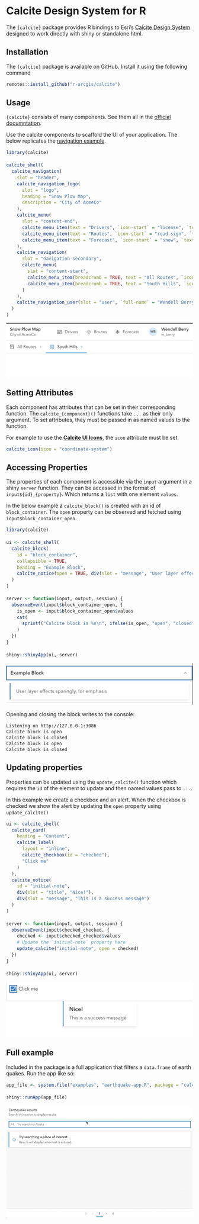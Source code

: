 
# Calcite Design System for R

The `{calcite}` package provides R bindings to Esri’s [Calcite Design
System](https://developers.arcgis.com/calcite-design-system/) designed
to work directly with shiny or standalone html.

## Installation

The `{calcite}` package is available on GitHub. Install it using the
following command

``` r
remotes::install_github("r-arcgis/calcite")
```

## Usage

`{calcite}` consists of many components. See them all in the [official
documntation](https://developers.arcgis.com/calcite-design-system/components/).

Use the calcite components to scaffold the UI of your application. The
below replicates the [navigation
example](https://developers.arcgis.com/calcite-design-system/components/navigation).

``` r
library(calcite)

calcite_shell(
  calcite_navigation(
    slot = "header",
    calcite_navigation_logo(
      slot = "logo",
      heading = "Snow Plow Map",
      description = "City of AcmeCo"
    ),
    calcite_menu(
      slot = "content-end",
      calcite_menu_item(text = "Drivers", `icon-start` = "license", `text-enabled` = TRUE),
      calcite_menu_item(text = "Routes", `icon-start` = "road-sign", `text-enabled` = TRUE),
      calcite_menu_item(text = "Forecast", `icon-start` = "snow", `text-enabled` = TRUE)
    ),
    calcite_navigation(
      slot = "navigation-secondary",
      calcite_menu(
        slot = "content-start",
        calcite_menu_item(breadcrumb = TRUE, text = "All Routes", `icon-start` = "book", `text-enabled` = TRUE),
        calcite_menu_item(breadcrumb = TRUE, text = "South Hills", `icon-start` = "apps", `text-enabled` = TRUE, active = TRUE)
      )
    ),
    calcite_navigation_user(slot = "user", `full-name` = "Wendell Berry", username = "w_berry")
  )
)
```

![](images/paste-1.png)

## Setting Attributes

Each component has attributes that can be set in their corresponding
function. The `calcite_{component}()` functions take `...` as their only
argument. To set attributes, they must be passed in as named values to
the function.

For example to use the [**Calcite UI
Icons**](https://developers.arcgis.com/calcite-design-system/icons), the
`icon` attribute must be set.

``` r
calcite_icon(icon = "coordinate-system")
```

## Accessing Properties

The properties of each component is accessible via the `input` argument
in a shiny `server` function. They can be accessed in the format of
`input${id}_{property}`. Which returns a `list` with one element
`values`.

In the below example a `calcite_block()` is created with an id of
`block_container`. The `open` property can be observed and fetched using
`input$block_container_open`.

``` r
library(calcite)

ui <- calcite_shell(
  calcite_block(
    id = "block_container",
    collapsible = TRUE,
    heading = "Example Block",
    calcite_notice(open = TRUE, div(slot = "message", "User layer effects sparingly, for emphasis"))
  )
)

server <- function(input, output, session) {
  observeEvent(input$block_container_open, {
    is_open <- input$block_container_open$values
    cat(
      sprintf("Calcite block is %s\n", ifelse(is_open, "open", "closed"))
    )
  })
}

shiny::shinyApp(ui, server)
```

![](images/example-block.png)

Opening and closing the block writes to the console:

    Listening on http://127.0.0.1:3086
    Calcite block is open
    Calcite block is closed
    Calcite block is open
    Calcite block is closed

## Updating properties

Properties can be updated using the `update_calcite()` function which
requires the `id` of the element to update and then named values pass to
`...`.

In this example we create a checkbox and an alert. When the checkbox is
checked we show the alert by updating the `open` property using
`update_calcite()`

``` r
ui <- calcite_shell(
  calcite_card(
    heading = "Content",
    calcite_label(
      layout = "inline",
      calcite_checkbox(id = "checked"),
      "Click me"
    )
  ),
  calcite_notice(
    id = "initial-note",
    div(slot = "title", "Nice!"),
    div(slot = "message", "This is a success message")
  )
)

server <- function(input, output, session) {
  observeEvent(input$checked_checked, {
    checked <- input$checked_checked$values
    # Update the `initial-note` property here
    update_calcite("initial-note", open = checked)
  })
}

shiny::shinyApp(ui, server)
```

![](images/checkbox.png)

## Full example

Included in the package is a full application that filters a
`data.frame` of earth quakes. Run the app like so:

``` r
app_file <- system.file("examples", "earthquake-app.R", package = "calcite")

shiny::runApp(app_file)
```

![](images/calcite-earthquakes.gif)
